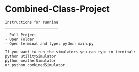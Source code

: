 # Combined-Class-Project


    Instructions for running
    ________________________

    - Pull Project
    - Open Folder
    - Open terminal and type: python main.py

    If you want to run the simulators you can type in terminal:
    python utilitySimulator
    python weatherSimulator
    or python combinedSimulator